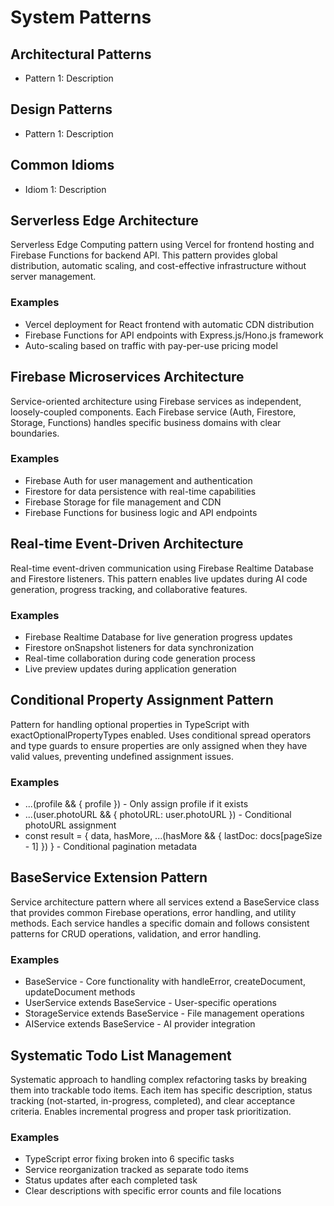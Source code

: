 # System Patterns

## Architectural Patterns

- Pattern 1: Description

## Design Patterns

- Pattern 1: Description

## Common Idioms

- Idiom 1: Description

## Serverless Edge Architecture

Serverless Edge Computing pattern using Vercel for frontend hosting and Firebase Functions for backend API. This pattern provides global distribution, automatic scaling, and cost-effective infrastructure without server management.

### Examples

- Vercel deployment for React frontend with automatic CDN distribution
- Firebase Functions for API endpoints with Express.js/Hono.js framework
- Auto-scaling based on traffic with pay-per-use pricing model


## Firebase Microservices Architecture

Service-oriented architecture using Firebase services as independent, loosely-coupled components. Each Firebase service (Auth, Firestore, Storage, Functions) handles specific business domains with clear boundaries.

### Examples

- Firebase Auth for user management and authentication
- Firestore for data persistence with real-time capabilities
- Firebase Storage for file management and CDN
- Firebase Functions for business logic and API endpoints


## Real-time Event-Driven Architecture

Real-time event-driven communication using Firebase Realtime Database and Firestore listeners. This pattern enables live updates during AI code generation, progress tracking, and collaborative features.

### Examples

- Firebase Realtime Database for live generation progress updates
- Firestore onSnapshot listeners for data synchronization
- Real-time collaboration during code generation process
- Live preview updates during application generation


## Conditional Property Assignment Pattern

Pattern for handling optional properties in TypeScript with exactOptionalPropertyTypes enabled. Uses conditional spread operators and type guards to ensure properties are only assigned when they have valid values, preventing undefined assignment issues.

### Examples

- ...(profile && { profile }) - Only assign profile if it exists
- ...(user.photoURL && { photoURL: user.photoURL }) - Conditional photoURL assignment
- const result = { data, hasMore, ...(hasMore && { lastDoc: docs[pageSize - 1] }) } - Conditional pagination metadata


## BaseService Extension Pattern

Service architecture pattern where all services extend a BaseService class that provides common Firebase operations, error handling, and utility methods. Each service handles a specific domain and follows consistent patterns for CRUD operations, validation, and error handling.

### Examples

- BaseService - Core functionality with handleError, createDocument, updateDocument methods
- UserService extends BaseService - User-specific operations
- StorageService extends BaseService - File management operations
- AIService extends BaseService - AI provider integration


## Systematic Todo List Management

Systematic approach to handling complex refactoring tasks by breaking them into trackable todo items. Each item has specific description, status tracking (not-started, in-progress, completed), and clear acceptance criteria. Enables incremental progress and proper task prioritization.

### Examples

- TypeScript error fixing broken into 6 specific tasks
- Service reorganization tracked as separate todo items
- Status updates after each completed task
- Clear descriptions with specific error counts and file locations
